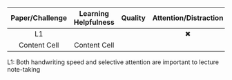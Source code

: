 <div align="center">
  
| Paper/Challenge  | Learning Helpfulness | Quality | Attention/Distraction | Encouragement | Readability | Sharability | Speed | Syllabus Conformity | 
|:-------------:|:-------------:|:-------------:|:-------------:|:-------------:|:-------------:|:-------------:|:-------------:|:-------------:|
| L1  |   |   |✖|   |   |   | ✖ |   |
| Content Cell  | Content Cell  |

</div>

L1: Both handwriting speed and selective attention are important to lecture note-taking
